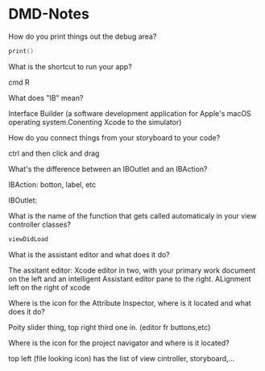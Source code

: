 # DMD-Notes

How do you print things out the debug area?

```swift
print()
```
What is the shortcut to run your app?

cmd R

What does "IB" mean?

Interface Builder (a software development application for Apple's macOS operating system.Conenting Xcode to the simulator)

How do you connect things from your storyboard to your code?

ctrl and then click and drag

What's the difference between an IBOutlet and an IBAction?

IBAction: botton, label, etc

IBOutlet:

What is the name of the function that gets called automaticaly in your view controller classes?

```swift
viewDidLoad
```
What is the assistant editor and what does it do?

The assitant editor: Xcode editor in two, with your primary work document on the left and an intelligent Assistant editor pane to the right. ALignment left on the right of xcode 

Where is the icon for the Attribute Inspector, where is it located and what does it do?

Poity slider thing, top right third one in. (editor fr buttons,etc)

Where is the icon for the project navigator and where is it located?

top left (file looking icon) has the list of view cintroller, storyboard,...
